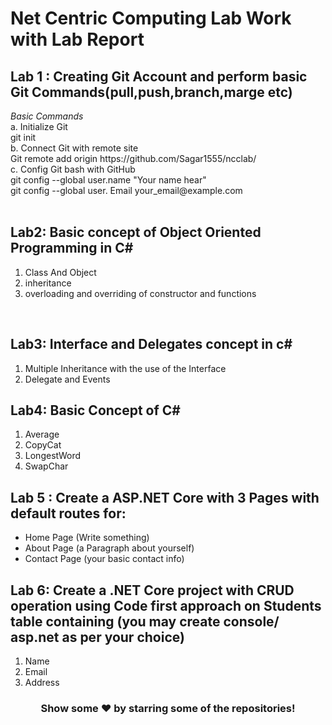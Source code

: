 <h1><strong>Net Centric Computing</strong> Lab Work with Lab Report </h1>
<h2>Lab 1 : Creating Git Account and perform basic Git Commands(pull,push,branch,marge etc)</h2>
<I>  Basic Commands </I><br>
a. Initialize Git <br>
git init    <br>
b. Connect Git with remote site<br>
Git remote add origin https://github.com/Sagar1555/ncclab/  <br>
c. Config Git bash with GitHub<br>
git config --global user.name "Your name hear"<br>
git config --global user. Email your_email@example.com<br>
</br>


<h2>
Lab2: Basic concept of Object Oriented Programming in C#</h2>
<ol>
	<li> Class And Object </li>
	<li> inheritance </li>
	<li> overloading and overriding of constructor and 
functions</li>
</ol>
<br>



<h2>
Lab3: Interface and Delegates concept in c#</h2>
<ol>
	<li> Multiple Inheritance with the use of the Interface </li>
	<li>Delegate and Events </li>
	
</ol>

<h2>Lab4: Basic Concept of C# </h2>
<ol>
    <li> Average </li>
    <li> CopyCat</li>
    <li>LongestWord</li>
    <li>SwapChar</li>
</ol>


<h2>Lab 5 : Create a ASP.NET Core with 3 Pages with default routes for: <br></h2>
<ul>
	<li> Home Page (Write something)</li>
	<li>About Page (a Paragraph about yourself)</li>
	<li>Contact Page (your basic contact info)</li>
</ul>

<h2>
Lab 6: Create a .NET Core project with CRUD operation using Code first approach on Students table containing (you may create console/ asp.net as per your choice)<br>
</h2>
	<ol>
	    <li>Name</li>
	    <li>Email</li>
	    <li>Address</li>
	</ol>

<div align="center">

### Show some ❤️ by starring some of the repositories!

</div>
